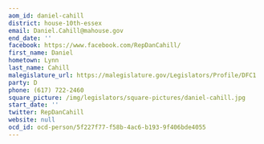 ```yaml
---
aom_id: daniel-cahill
district: house-10th-essex
email: Daniel.Cahill@mahouse.gov
end_date: ''
facebook: https://www.facebook.com/RepDanCahill/
first_name: Daniel
hometown: Lynn
last_name: Cahill
malegislature_url: https://malegislature.gov/Legislators/Profile/DFC1
party: D
phone: (617) 722-2460
square_picture: /img/legislators/square-pictures/daniel-cahill.jpg
start_date: ''
twitter: RepDanCahill
website: null
ocd_id: ocd-person/5f227f77-f58b-4ac6-b193-9f406bde4055
---
```

